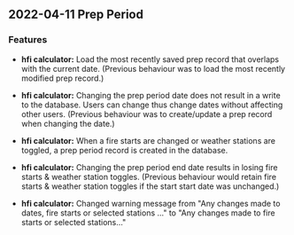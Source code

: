 ## 2022-04-11 Prep Period

### Features

- **hfi calculator:** Load the most recently saved prep record that overlaps with the current date. (Previous behaviour was to load the most recently modified prep record.)

- **hfi calculator:** Changing the prep period date does not result in a write to the database. Users can change thus change dates without affecting other users. (Previous behaviour was to create/update a prep record when changing the date.)
- **hfi calculator:** When a fire starts are changed or weather stations are toggled, a prep period record is created in the database.
- **hfi calculator:** Changing the prep period end date results in losing fire starts & weather station toggles. (Previous behaviour would retain fire starts & weather station toggles if the start start date was unchanged.)
- **hfi calculator:** Changed warning message from "Any changes made to dates, fire starts or selected stations ..." to "Any changes made to fire starts or selected stations..."
